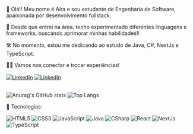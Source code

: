 👋 Olá!! Meu nome é Aira e sou estudante de Engenharia de Software, apaixonada por desenvolvimento fullstack.

🚀 Desde que entrei na área, tenho experimentado diferentes linguagens e frameworks, buscando aprimorar minhas habilidades!!

🛠️ No momento, estou me dedicando ao estudo de Java, C#, NextJs e TypeScript.

👩‍💻 Vamos nos conectar e trocar experiências!

<div style="display: inline_block">
  <a href="https://www.linkedin.com/in/airaarima/" target="_blank"><img align="center" alt="LinkedIn" src="https://img.shields.io/badge/LinkedIn-0077B5?style=for-the-badge&logo=linkedin&logoColor=white" target="_blank"></a>
  <a href="https://airaarima-portfolio.onrender.com/" target="_blank"><img align="center" alt="LinkedIn" src="https://img.shields.io/badge/Portfolio-%23000000.svg?style=for-the-badge&logo=firefox&logoColor=#FF7139" target="_blank"></a>
</div> <br>

![Anurag's GitHub stats](https://github-readme-stats.vercel.app/api?username=airaarima&show_icons=true&theme=radical)
![Top Langs](https://github-readme-stats.vercel.app/api/top-langs/?username=airaarima&layout=compact&theme=radical)

📌 Tecnologias:
<div style="display: inline_block">
  <img align="center" alt="HTML5" src="https://img.shields.io/badge/HTML5-E34F26?style=for-the-badge&logo=html5&logoColor=white">
  <img align="center" alt="CSS3" src="https://img.shields.io/badge/CSS3-1572B6?style=for-the-badge&logo=css3&logoColor=white">
  <img align="center" alt="JavaScript" src="https://img.shields.io/badge/JavaScript-F7DF1E?style=for-the-badge&logo=javascript&logoColor=black">
  <img align="center" alt="Java" src="https://img.shields.io/badge/Java-ED8B00?style=for-the-badge&logo=openjdk&logoColor=white">
  <img align="center" alt="CSharp" src="https://img.shields.io/badge/c%23-%23239120.svg?style=for-the-badge&logo=csharp&logoColor=white">
  <img align="center" alt="React" src="https://img.shields.io/badge/react-%2320232a.svg?style=for-the-badge&logo=react&logoColor=%2361DAFB">
  <img align="center" alt="NextJs" src="https://img.shields.io/badge/Next-black?style=for-the-badge&logo=next.js&logoColor=white">
  <img align="center" alt="TypeScript" src="https://img.shields.io/badge/typescript-%23007ACC.svg?style=for-the-badge&logo=typescript&logoColor=white">
</div>
